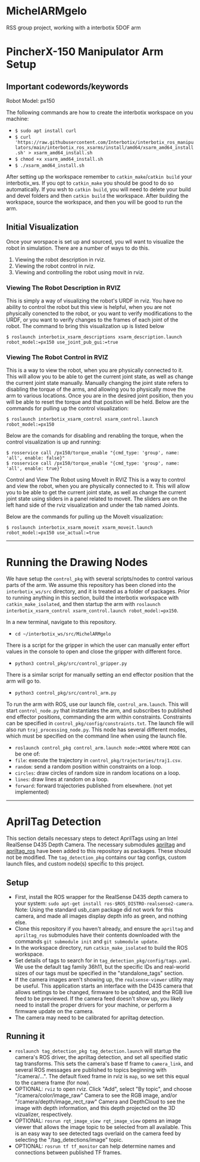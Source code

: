 # MichelARMgelo
RSS group project, working with a interbotix 5DOF arm

# PincherX-150 Manipulator Arm Setup

## Important codewords/keywords
Robot Model: px150

The following commands are how to create the interbotix workspace on you machine:

* `$ sudo apt install curl`
* `$ curl 'https://raw.githubusercontent.com/Interbotix/interbotix_ros_manipulators/main/interbotix_ros_xsarms/install/amd64/xsarm_amd64_install.sh' > xsarm_amd64_install.sh`
* `$ chmod +x xsarm_amd64_install.sh`
* `$ ./xsarm_amd64_install.sh`

After setting up the workspace remember to `catkin_make`/`catkin build` your interbotix_ws.
If you opt to `catkin_make` you should be good to do so automatically. If you wsh to `catkin build`, you will need to delete
your build and devel folders and then `catkin build` the workspace.
After building the workspace, source the workspace, and then you will be good to run the arm.

## Initial Visualization
Once your worspace is set up and sourced, you wll want to visualize the robot in simulation. There are a number of ways to do this.
1) Viewing the robot description in rviz.
2) Viewing the robot control in rviz.
3) Viewing and controlling the robot using movit in rviz.

### Viewing The Robot Description in RVIZ
This is simply a way of visualizing the robot's URDF in rviz. You have no ability to control the robot but this view is helpful, when you are not physically conencted to the robot, or you want to verify modifications to the URDF, or you want to verify changes to the frames of each joint of the robot.
The command to bring this visualization up is listed below

`$ roslaunch interbotix_xsarm_descriptions xsarm_description.launch robot_model:=px150 use_joint_pub_gui:=true`

### Viewing The Robot Control in RVIZ
This is a way to view the robot, when you are physically connected to it. This will allow you to be able to get the current joint state, as well as change the current joint state manually. Manually changing the joint state refers to disabling the torque of the arms, and allowing you to physically move the arm to various locations. Once you are in the desired joint position, then you will be able to reset the torque and that position will be held.
Below are the commands for pulling up the control visualization:

`$ roslaunch interbotix_xsarm_control xsarm_control.launch robot_model:=px150`

Below are the comands for disabling and renabling the torque, when the control visualization is up and running:

`$ rosservice call /px150/torque_enable "{cmd_type: 'group', name: 'all', enable: false}"`        
`$ rosservice call /px150/torque_enable "{cmd_type: 'group', name: 'all', enable: true}"`


Control and View The Robot using MoveIt in RVIZ
This is a way to control and view the robot, when you are physically connected to it. This will allow you to be able to get the current joint state, as well as change the current joint state using sliders in a panel related to moveit. The sliders are on the left hand side of the rviz visualization and under the tab named Joints. 

Below are the commands for pulling up the MoveIt visualization:

`$ roslaunch interbotix_xsarm_moveit xsarm_moveit.launch robot_model:=px150 use_actual:=true`

---

# Running the Drawing Nodes
We have setup the `control_pkg` with several scripts/nodes to control various parts of the arm. We assume this repository has been cloned into the `interbotix_ws/src` directory, and it is treated as a folder of packages. Prior to running anything in this section, build the interbotix workspace with `catkin_make_isolated`, and then startup the arm with `roslaunch interbotix_xsarm_control xsarm_control.launch robot_model:=px150`.

In a new terminal, navigate to this repository.
 - `cd ~/interbotix_ws/src/MichelARMgelo`

There is a script for the gripper in which the user can manually enter effort values in the console to open and close the gripper with different force.
 - `python3 control_pkg/src/control_gripper.py`

There is a similar script for manually setting an end effector position that the arm will go to.
 - `python3 control_pkg/src/control_arm.py`

To run the arm with ROS, use our launch file, `control_arm.launch`. This will start `control_node.py` that instantiates the arm, and subscribes to published end effector positions, commanding the arm within constraints. Constraints can be specified in `control_pkg/config/constraints.txt`. The launch file will also run `traj_processing_node.py`. This node has several different modes, which must be specified on the command line when using the launch file.
 - `roslaunch control_pkg control_arm.launch mode:=MODE`
where `MODE` can be one of:
 - `file`: execute the trajectory in `control_pkg/trajectories/traj1.csv`.
 - `random`: send a random position within constraints on a loop.
 - `circles`: draw circles of random size in random locations on a loop.
 - `lines`: draw lines at random on a loop.
 - `forward`: forward trajectories published from elsewhere. (not yet implemented)


---

# AprilTag Detection

This section details necessary steps to detect AprilTags using an Intel RealSense D435 Depth Camera. The necessary submodules [apriltag](https://github.com/AprilRobotics/apriltag) and [apriltag_ros](https://github.com/AprilRobotics/apriltag_ros) have been added to this repository as packages. These should not be modified. The `tag_detection_pkg` contains our tag configs, custom launch files, and custom node(s) specific to this project.

## Setup
 - First, install the ROS wrapper for the RealSense D435 depth camera to your system: `sudo apt-get install ros-$ROS_DISTRO-realsense2-camera`. Note: Using the standard usb_cam package did not work for this camera, and made all images display depth info as green, and nothing else.
 - Clone this repository if you haven't already, and ensure the `apriltag` and `apriltag_ros` submodules have their contents downloaded with the commands `git submodule init` and `git submodule update`.
 - In the workspace directory, run `catkin_make_isolated` to build the ROS workspace.
 - Set details of tags to search for in `tag_detection_pkg/config/tags.yaml`. We use the default tag family 36h11, but the specific IDs and real-world sizes of our tags must be specified in the "standalone_tags" section.
 - If the camera images aren't showing up, the `realsense-viewer` utility may be useful. This application starts an interface with the D435 camera that allows settings to be changed, firmware to be updated, and the RGB live feed to be previewed. If the camera feed doesn't show up, you likely need to install the proper drivers for your machine, or perform a firmware update on the camera.
 - The camera may need to be calibrated for apriltag detection.

## Running it
 - `roslaunch tag_detection_pkg tag_detection.launch` will startup the camera's ROS driver, the apriltag detection, and set all specified static tag transforms. This sets the camera's base tf frame to `camera_link`, and several ROS messages are published to topics beginning with "/camera/...". The default fixed frame in rviz is `map`, so we set this equal to the camera frame (for now). 
 - OPTIONAL: `rviz` to open rviz. Click "Add", select "By topic", and choose "/camera/color/image_raw" Camera to see the RGB image, and/or "/camera/depth/image_rect_raw" Camera and DepthCloud to see the image with depth information, and this depth projected on the 3D vizualizer, respectively.
 - OPTIONAL: `rosrun rqt_image_view rqt_image_view` opens an image viewer that allows the image topic to be selected from all available. This is an easy way to see detected tags overlaid on the camera feed by selecting the "/tag_detections/image" topic.
 - OPTIONAL: `rosrun tf tf_monitor` can help determine names and connections between published TF frames.
